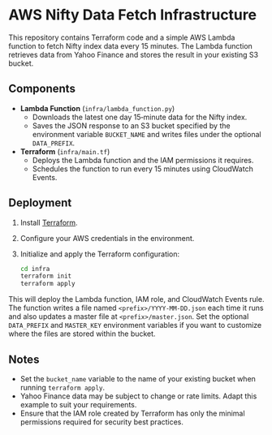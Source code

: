 # AWS Nifty Data Fetch Infrastructure

This repository contains Terraform code and a simple AWS Lambda function to
fetch Nifty index data every 15 minutes. The Lambda function retrieves data
from Yahoo Finance and stores the result in your existing S3 bucket.

## Components

- **Lambda Function** (`infra/lambda_function.py`)
  - Downloads the latest one day 15‑minute data for the Nifty index.
  - Saves the JSON response to an S3 bucket specified by the environment
    variable `BUCKET_NAME` and writes files under the optional
    `DATA_PREFIX`.
- **Terraform** (`infra/main.tf`)
  - Deploys the Lambda function and the IAM permissions it requires.
  - Schedules the function to run every 15 minutes using CloudWatch Events.

## Deployment

1. Install [Terraform](https://www.terraform.io/).
2. Configure your AWS credentials in the environment.
3. Initialize and apply the Terraform configuration:

   ```bash
   cd infra
   terraform init
   terraform apply
   ```

This will deploy the Lambda function, IAM role, and CloudWatch Events rule.
The function writes a file named `<prefix>/YYYY-MM-DD.json` each time it
runs and also updates a master file at `<prefix>/master.json`.
Set the optional `DATA_PREFIX` and `MASTER_KEY` environment variables if you
want to customize where the files are stored within the bucket.

## Notes

- Set the `bucket_name` variable to the name of your existing bucket when
  running `terraform apply`.
- Yahoo Finance data may be subject to change or rate limits. Adapt this
  example to suit your requirements.
- Ensure that the IAM role created by Terraform has only the minimal
  permissions required for security best practices.
